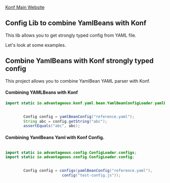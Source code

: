 [Konf Main Website](http://advantageous.github.io/konf/)

## Config Lib to combine YamlBeans with Konf

This lib allows you to get strongly typed config from YAML file.


Let's look at some examples.

## Combine YamlBeans with Konf strongly typed config

This project allows you to combine YamlBean YAML parser with Konf.

#### Combining YAMLBeans with Konf

```java
import static io.advantageous.konf.yaml.bean.YamlBeanConfigLoader.yamlBeanConfig;


        Config config = yamlBeanConfig("reference.yaml");
        String abc = config.getString("abc");
        assertEquals("abc", abc);

```

#### Combining YamlBeans Yaml with Konf Config.
```java

import static io.advantageous.config.ConfigLoader.configs;
import static io.advantageous.config.ConfigLoader.config;


        Config config = configs(yamlBeanConfig("reference.yaml"), 
                         config("test-config.js"));

```

